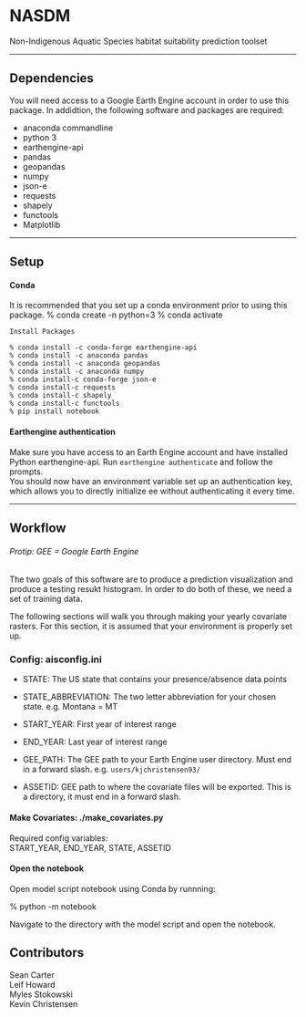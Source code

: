 # NASDM
Non-Indigenous Aquatic Species habitat suitability prediction toolset

---

## Dependencies
You will need access to a Google Earth Engine account in order to use this package.
In addidtion, the following software and packages are required:

* anaconda commandline 
* python 3
* earthengine-api 
* pandas
* geopandas
* numpy
* json-e
* requests
* shapely
* functools
* Matplotlib

---

## Setup 
#### Conda
It is recommended that you set up a conda environment prior to using this package.
% conda create -n <NAME> python=3 
% conda activate <NAME>
```
Install Packages

% conda install -c conda-forge earthengine-api
% conda install -c anaconda pandas
% conda install -c anaconda geopandas
% conda install -c anaconda numpy
% conda install-c conda-forge json-e
% conda install-c requests
% conda install-c shapely
% conda install-c functools
% pip install notebook
```

#### Earthengine authentication
Make sure you have access to an Earth Engine account and have installed Python earthengine-api. 
Run `earthengine authenticate` and follow the prompts.\
You should now have an environment variable set up an authentication key, which allows you to directly initialize ee without authenticating it every time.

---

## Workflow

###### Protip: GEE = Google Earth Engine

The two goals of this software are to produce a prediction visualization and produce a testing resukt histogram.
In order to do both of these, we need a set of training data. 

The following sections will walk you through making your yearly covariate rasters.
For this section, it is assumed that your environment is properly set up.

### Config: aisconfig.ini
* STATE: The US state that contains your presence/absence data points
* STATE_ABBREVIATION: The two letter abbreviation for your chosen state. e.g. Montana = MT
* START_YEAR: First year of interest range
* END_YEAR: Last year of interest range

* GEE_PATH: The GEE path to your Earth Engine user directory. Must end in a forward slash. e.g. `users/kjchristensen93/`
* ASSETID: GEE path to where the covariate files will be exported. This is a directory, it must end in a forward slash.

#### Make Covariates: ./make_covariates.py
Required config variables:\
START_YEAR, END_YEAR, STATE, ASSETID

#### Open the notebook
Open model script notebook using Conda by runnning:

% python -m notebook

Navigate to the directory with the model script and open the notebook.

## Contributors 
Sean Carter\
Leif Howard\
Myles Stokowski\
Kevin Christensen

